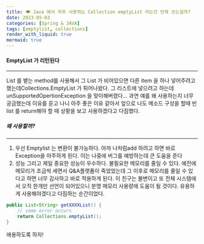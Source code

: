 ```yaml
---
title: 🍽️ Java 에서 자주 사용하는 Collection emptyList 라는건 언제 쓰는걸까?
date: 2023-05-03
categories: [Spring & JAVA]
tags: [emptylist, collections]
render_with_liquid: true
mermaid: true
---
```

#### EmptyList 가 리턴된다
---
List 를 뱉는 method를 사용해서 그 List 가 비어있으면 다른 item 을 하나 넣어주려고 했는데Collections.EmptyList 가 튀어나왔다. 
그 리스트에 넣으려고 하는데 unSupportedOpertionException 을 맞이해버렸다...
과연 얘를 왜 사용하는지 너무 궁금했는데 이유를 듣고 나니 아주 좋은 이유 같아서 앞으로 나도 메소드 구성을 할때 빈 list 를 return해야 할 때 상황을 보고 사용하겠다고 다짐했다.

##### 왜 사용할까?
---
1. 우선 Emptylist 는 변환이 불가능하다.
아까 나처럼add 하려고 하면 바로 Exception을 마주하게 된다. 이는 나중에 버그를 예방하는데 큰 도움을 준다
2. 성능
그리고 제일 중요한 성능이 우수하다. 불필요한 메모리를 줄일 수 있다. 예전에 메모리가 조금씩 세면서 Q&A플랫폼이 죽었었는데 그 이후로 메모리를 줄일 수 있다고 하면 너무 감사하고 바로 적용하게 된다. 이 친구는 불변이고 또 전체 시스템에서 오직 한개만 선언이 되어있으니 분명 메모리 사용량에 도움이 될 것이다. 유용하게 사용해야겠다고 다짐하는 순간이었다.

```java
public List<String> getXXXXList() {
    // some error occurs
    return Collections.emptyList();
}
```

애용하도록 하자!

